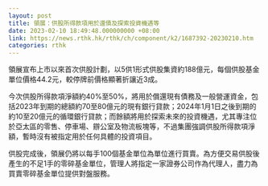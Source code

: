 ```yaml
---
layout: post
title: 領展：供股所得款項用於還債及探索投資機遇等
date: 2023-02-10 18:49:48.000000000 +08:00
link: https://news.rthk.hk/rthk/ch/component/k2/1687392-20230210.htm
categories: rthk
---
```


領展宣布上市以來首次供股計劃，以5供1形式供股集資約188億元，每個供股基金單位價格44.2元，較停牌前價格顯著折讓近3成。

今次供股所得款項淨額約40%至50%，將用於償還現有債務及一般營運資金，包括2023年到期的總額約70至80億元的現有銀行貸款；2024年1月1日之後到期的約10至20億元的循環銀行貸款；而餘額將用於探索未來的投資機遇，尤其專注位於亞太區的零售、停車場、辧公室及物流板塊等，不過集團強調供股所得款項淨額，暫時沒有被指定用於任何具體的投資項目。

供股完成後，領展仍將以每手100個基金單位為單位進行買賣。為方便交易供股後產生的不足1手的零碎基金單位，管理人將指定一家證券公司作為代理人，盡力為買賣零碎基金單位提供對盤服務。
